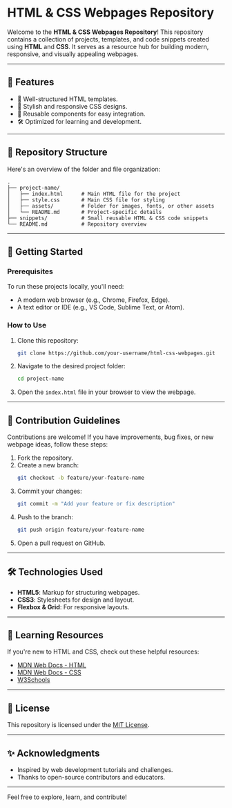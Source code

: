 
# HTML & CSS Webpages Repository

Welcome to the **HTML & CSS Webpages Repository**! This repository contains a collection of projects, templates, and code snippets created using **HTML** and **CSS**. It serves as a resource hub for building modern, responsive, and visually appealing webpages.

---

## 🌟 Features

- 📜 Well-structured HTML templates.
- 🎨 Stylish and responsive CSS designs.
- 🧩 Reusable components for easy integration.
- 🛠️ Optimized for learning and development.

---

## 📂 Repository Structure

Here's an overview of the folder and file organization:

```
.
├── project-name/
│   ├── index.html      # Main HTML file for the project
│   ├── style.css       # Main CSS file for styling
│   ├── assets/         # Folder for images, fonts, or other assets
│   └── README.md       # Project-specific details
├── snippets/           # Small reusable HTML & CSS code snippets
└── README.md           # Repository overview
```

---

## 🚀 Getting Started

### Prerequisites

To run these projects locally, you'll need:

- A modern web browser (e.g., Chrome, Firefox, Edge).
- A text editor or IDE (e.g., VS Code, Sublime Text, or Atom).

### How to Use

1. Clone this repository:
   ```bash
   git clone https://github.com/your-username/html-css-webpages.git
   ```
2. Navigate to the desired project folder:
   ```bash
   cd project-name
   ```
3. Open the `index.html` file in your browser to view the webpage.

---

## 📜 Contribution Guidelines

Contributions are welcome! If you have improvements, bug fixes, or new webpage ideas, follow these steps:

1. Fork the repository.
2. Create a new branch:
   ```bash
   git checkout -b feature/your-feature-name
   ```
3. Commit your changes:
   ```bash
   git commit -m "Add your feature or fix description"
   ```
4. Push to the branch:
   ```bash
   git push origin feature/your-feature-name
   ```
5. Open a pull request on GitHub.

---

## 🛠️ Technologies Used

- **HTML5**: Markup for structuring webpages.
- **CSS3**: Stylesheets for design and layout.
- **Flexbox & Grid**: For responsive layouts.

---

## 📖 Learning Resources

If you're new to HTML and CSS, check out these helpful resources:

- [MDN Web Docs - HTML](https://developer.mozilla.org/en-US/docs/Web/HTML)
- [MDN Web Docs - CSS](https://developer.mozilla.org/en-US/docs/Web/CSS)
- [W3Schools](https://www.w3schools.com/)

---

## 📄 License

This repository is licensed under the [MIT License](LICENSE).

---

## ✨ Acknowledgments

- Inspired by web development tutorials and challenges.
- Thanks to open-source contributors and educators.

---

Feel free to explore, learn, and contribute!
